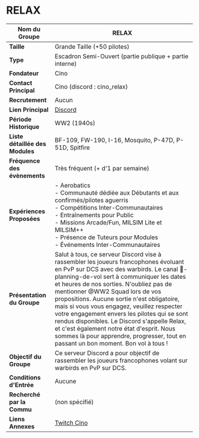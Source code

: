 # RELAX

| **Nom du Groupe**     | RELAX                                                          |
|------------------------|----------------------------------------------------------------|
| **Taille**             | Grande Taille (+50 pilotes)                                   |
| **Type**               | Escadron Semi-Ouvert (partie publique + partie interne)       |
| **Fondateur**          | Cino                                                           |
| **Contact Principal**  | Cino (discord : cino_relax)                                   |
| **Recrutement**        | Aucun                                                          |
| **Lien Principal**     | [Discord](https://discord.gg/XZkQYGbnxF)                      |
| **Période Historique** | WW2 (1940s)                                                    |
| **Liste détaillée des Modules** | BF-109, FW-190, I-16, Mosquito, P-47D, P-51D, Spitfire |
| **Fréquence des évènements** | Très fréquent (+ d'1 par semaine)                          |
| **Expériences Proposées** | - Aerobatics<br>- Communauté dédiée aux Débutants et aux confirmés/pilotes aguerris<br>- Compétitions Inter-Communautaires<br>- Entraînements pour Public<br>- Missions Arcade/Fun, MILSIM Lite et MILSIM++<br>- Présence de Tuteurs pour Modules<br>- Événements Inter-Communautaires |
| **Présentation du Groupe** | Salut à tous, ce serveur Discord vise à rassembler les joueurs francophones évoluant en PvP sur DCS avec des warbirds. Le canal 📰-planning-de-vol sert à communiquer les dates et heures de nos sorties. N'oubliez pas de mentionner @WW2 Squad lors de vos propositions. Aucune sortie n'est obligatoire, mais si vous vous engagez, veuillez respecter votre engagement envers les pilotes qui se sont rendus disponibles. Le Discord s'appelle Relax, et c'est également notre état d'esprit. Nous sommes là pour apprendre, progresser, tout en passant un bon moment. Bon vol à tous ! |
| **Objectif du Groupe** | Ce serveur Discord a pour objectif de rassembler les joueurs francophones volant sur warbirds en PvP sur DCS. |
| **Conditions d'Entrée** | Aucune                                                         |
| **Recherché par la Commu** | (non spécifié)                                            |
| **Liens Annexes**      | [Twitch Cino](https://twitch.tv/cino_relax)                   |
